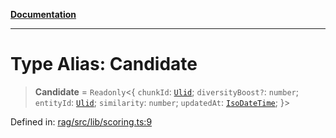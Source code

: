 [**Documentation**](../../../README.md)

***

# Type Alias: Candidate

> **Candidate** = `Readonly`\<\{ `chunkId`: [`Ulid`](Ulid.md); `diversityBoost?`: `number`; `entityId`: [`Ulid`](Ulid.md); `similarity`: `number`; `updatedAt`: [`IsoDateTime`](IsoDateTime.md); \}\>

Defined in: [rag/src/lib/scoring.ts:9](https://github.com/ceponatia/roler/blob/3285898e6e20febeb11523af0dddefd8f892e902/packages/rag/src/lib/scoring.ts#L9)
